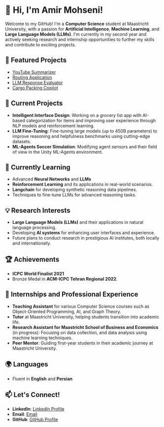 # 👋 Hi, I'm Amir Mohseni!

Welcome to my GitHub! I'm a **Computer Science** student at Maastricht University, with a passion for **Artificial Intelligence**, **Machine Learning**, and **Large Language Models (LLMs)**. I'm currently in my second year and actively seeking research and internship opportunities to further my skills and contribute to exciting projects.

## 🌟 Featured Projects
- [YouTube Summarizer](https://github.com/Amir-Mohseni/YouTube-Summarizer)
- [Routing Application](https://github.com/Amir-Mohseni/Routing-Application)
- [LLM Response Evaluator](https://github.com/Amir-Mohseni/AI-Response-Evaluation)
- [Cargo Packing Copilot](https://github.com/Amir-Mohseni/CargoPacking)

## 🔭 Current Projects
- **Intelligent Interface Design**: Working on a grocery list app with AI-based categorization for items and improving user experience through NLP models and reinforcement learning.
- **LLM Fine-Tuning**: Fine-tuning large models (up to 450B parameters) to improve reasoning and helpfulness benchmarks using cutting-edge datasets.
- **ML-Agents Soccer Simulation**: Modifying agent sensors and their field of view in the Unity ML-Agents environment.

## 🌱 Currently Learning
- Advanced **Neural Networks** and **LLMs**
- **Reinforcement Learning** and its applications in real-world scenarios.
- **Langchain** for developing synthetic reasoning data pipelines.
- Techniques to fine-tune LLMs for advanced reasoning tasks.

## 💡 Research Interests
- **Large Language Models (LLMs)** and their applications in natural language processing.
- Developing **AI systems** for enhancing user interfaces and experience.
- Future plans to conduct research in prestigious AI institutes, both locally and internationally.

## 🏆 Achievements
- **ICPC World Finalist 2021**
- Bronze Medal in **ACM-ICPC Tehran Regional 2022**.

## 💼 Internships and Professional Experience
- **Teaching Assistant** for various Computer Science courses such as Object-Oriented Programming, AI, and Graph Theory.
- **Tutor** at Maastricht University, helping students transition into academic life.
- **Research Assistant for Maastricht School of Business and Economics** (in progress): Focusing on data collection, and data analysis using machine learning techniques.
- **Peer Mentor**: Guiding first-year students in their academic journey at Maastricht University.
  
## 🌍 Languages
- Fluent in **English** and **Persian**

## 📫 Let's Connect!
- **LinkedIn**: [LinkedIn Profile](https://www.linkedin.com/in/amirreza-mohseni/)
- **Email**: [Email](amir.mohseni@student.maastrichtuniversity.nl)
- **GitHub**: [GitHub Profile](https://github.com/Amir-Mohseni)
